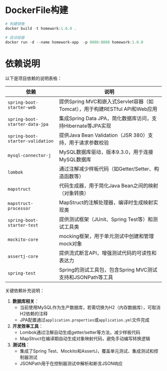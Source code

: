 # DockerFile构建

```powershell
# 构建镜像
docker build -t homework:1.0.0 .

# 启动容器
docker run -d --name homework-app  -p 8080:8080 homework:1.0.0
```




# 依赖说明

以下是项目依赖的说明表格：

| 依赖 | 说明 |
| --- | --- |
| `spring-boot-starter-web` | 提供Spring MVC和嵌入式Servlet容器（如Tomcat），用于构建RESTful API和Web应用 |
| `spring-boot-starter-data-jpa` | 集成Spring Data JPA，简化数据库访问，支持Hibernate等JPA实现 |
| `spring-boot-starter-validation` | 提供Java Bean Validation（JSR 380）支持，用于请求参数校验 |
| `mysql-connector-j` | MySQL数据库驱动，版本9.3.0，用于连接MySQL数据库 |
| `lombok` | 通过注解减少样板代码（如Getter/Setter、构造函数等） |
| `mapstruct` | 代码生成器，用于简化Java Bean之间的映射（对象转换） |
| `mapstruct-processor` | MapStruct的注解处理器，编译时生成映射实现类 |
| `spring-boot-starter-test` | 提供测试框架（JUnit、Spring Test等）和测试工具类 |
| `mockito-core` |  mocking框架，用于单元测试中创建和管理mock对象 |
| `assertj-core` | 提供流式断言API，增强测试代码的可读性和表达力 |
| `spring-test` | Spring的测试工具包，包含Spring MVC测试支持和JSONPath等工具 |

关键依赖补充说明：
1. **数据库相关**：
   - 当前使用MySQL作为生产数据库，若需切换为H2（内存数据库），可取消H2依赖的注释
   - JPA配置通过`application.properties`或`application.yml`文件完成
2. **开发效率工具**：
   - Lombok通过注解自动生成getter/setter等方法，减少样板代码
   - MapStruct在编译期自动生成对象映射代码，避免手动编写转换逻辑
3. **测试栈**：
   - 集成了Spring Test、Mockito和AssertJ，覆盖单元测试、集成测试和控制器测试
   - JSONPath用于在控制器测试中解析和断言JSON响应

